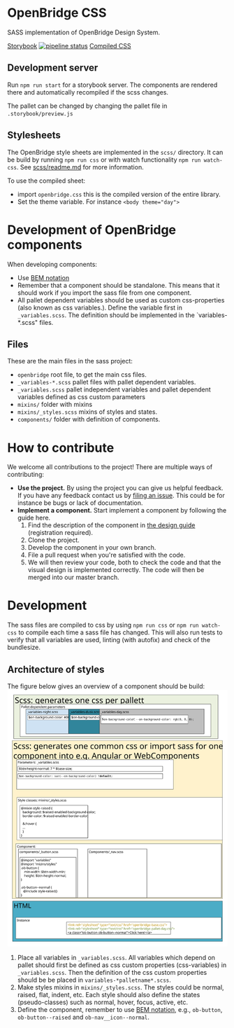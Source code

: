 # OpenBridge CSS

SASS implementation of OpenBridge Design System.  

[Storybook](https://openbridge.gitlab.io/openbridge-css/storybook)
[![pipeline status](https://gitlab.com/openbridge/openbridge-css/badges/master/pipeline.svg)](https://gitlab.com/openbridge/openbridge-css/commits/master)
[Compiled CSS](https://gitlab.com/openbridge/openbridge-css/-/jobs/artifacts/master/browse/dist/css?job=build)
## Development server

Run `npm run start` for a storybook server. The components are rendered there and automatically recompiled if the scss changes.

The pallet can be changed by changing the pallet file in `.storybook/preview.js`

## Stylesheets
The OpenBridge style sheets are implemented in the `scss/` directory. It can be build by running `npm run css` or with watch functionality `npm run watch-css`.
See [scss/readme.md](scss/readme.md) for more information.

To use the compiled sheet:
- import `openbridge.css` this is the compiled version of the entire library.
- Set the theme variable. For instance `<body theme="day">`


# Development of OpenBridge components
When developing components:
- Use [BEM notation](http://getbem.com/introduction/)
- Remember that a component should be standalone. This means that it should work if you import the sass file from one component.
- All pallet dependent variables should be used as custom css-properties (also known as css variables.). 
    Define the variable first in `_variables.scss`. The definition should be implemented in the `variables-*.scss" files.

## Files
These are the main files in the sass project:
- `openbridge` root file, to get the main css files.
- `_variables-*.scss` pallet files with pallet dependent variables.
- `_variables.scss` pallet independent variables and pallet dependent variables defined as css custom parameters
- `mixins/` folder with mixins
- `mixins/_styles.scss` mixins of styles and states.
- `components/` folder with definition of components.

# How to contribute
We welcome all contributions to the project! There are multiple ways of contributing:

- **Use the project.** By using the project you can give us helpful feedback. 
If you have any feedback contact us by [filing an issue](https://gitlab.com/openbridge/openbridge-css/-/issues/new).
This could be for instance be bugs or lack of documentation.
- **Implement a component.** Start implement a component by following the guide here. 
   1. Find the description of the component in [the design guide](https://openbridge-ds.webflow.io/) (registration required).
   2. Clone the project.
   3. Develop the component in your own branch.
   4. File a pull request when you're satisfied with the code.
   5. We will then review your code, both to check the code and that the visual design is implemented correctly.
        The code will then be merged into our master branch.
 

# Development
The sass files are compiled to css by using `npm run css` or `npm run watch-css` to compile each time a sass file has changed.
This will also run tests to verify that all variables are used, linting (with autofix) and check of the bundlesize.

## Architecture of styles
The figure below gives an overview of a component should be build:
![Architecture of style](./doc/OpenBridgeSass.svg)
1. Place all variables in `_variables.scss`. 
    All variables which depend on pallet should first be defined as css custom properties (css-variables) in `_variables.scss`.
    Then the definition of the css custom properties should be be placed in `variables-*palletname*.scss`.
2. Make styles mixins in `mixins/_styles.scss`. The styles could be normal, raised, flat, indent, etc. Each style should also define the states (pseudo-classes) such as normal, hover, focus, active, etc.
3. Define the component, remember to use [BEM notation](http://getbem.com/introduction/), 
    e.g., `ob-button`, `ob-button--raised` and `ob-nav__icon--normal`.
